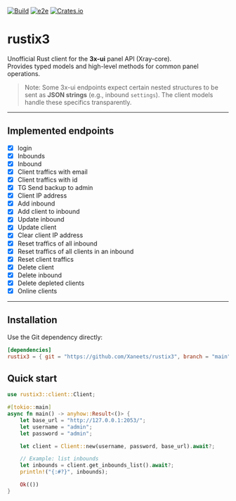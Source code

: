 [![Build](https://github.com/Xaneets/rustix3/actions/workflows/rust.yml/badge.svg)](https://github.com/Xaneets/rustix3/actions/workflows/rust.yml)
[![e2e](https://github.com/Xaneets/rustix3/actions/workflows/e2e.yml/badge.svg)](https://github.com/Xaneets/rustix3/actions/workflows/e2e.yml)
[![Crates.io](https://img.shields.io/crates/v/rustix3.svg)](https://crates.io/crates/rustix3)

# rustix3

Unofficial Rust client for the **3x-ui** panel API (Xray-core).  
Provides typed models and high-level methods for common panel operations.

> Note: Some 3x-ui endpoints expect certain nested structures to be sent as **JSON strings** (e.g., inbound `settings`). The client models handle these specifics transparently.

---

## Implemented endpoints

- [x] login
- [x] Inbounds
- [x] Inbound
- [x] Client traffics with email
- [x] Client traffics with id
- [x] TG Send backup to admin
- [x] Client IP address
- [x] Add inbound
- [x] Add client to inbound
- [x] Update inbound
- [x] Update client
- [x] Clear client IP address
- [x] Reset traffics of all inbound
- [x] Reset traffics of all clients in an inbound
- [x] Reset client traffics
- [x] Delete client
- [x] Delete inbound
- [x] Delete depleted clients
- [x] Online clients

---

## Installation

Use the Git dependency directly:

```toml
[dependencies]
rustix3 = { git = "https://github.com/Xaneets/rustix3", branch = "main" }
```

## Quick start

```rust
use rustix3::client::Client;

#[tokio::main]
async fn main() -> anyhow::Result<()> {
    let base_url = "http://127.0.0.1:2053/";
    let username = "admin";
    let password = "admin";

    let client = Client::new(username, password, base_url).await?;

    // Example: list inbounds
    let inbounds = client.get_inbounds_list().await?;
    println!("{:#?}", inbounds);

    Ok(())
}

```